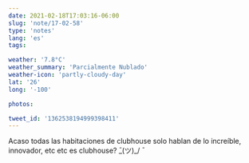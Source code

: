 ```yaml
---
date: 2021-02-18T17:03:16-06:00
slug: 'note/17-02-58'
type: 'notes'
lang: 'es'
tags:

weather: '7.8°C'
weather_summary: 'Parcialmente Nublado'
weather-icon: 'partly-cloudy-day'
lat: '26'
long: '-100'

photos:

tweet_id: '1362538194999398411'
---
```

Acaso todas las habitaciones de clubhouse solo hablan de lo increíble, innovador, etc etc es clubhouse?  ̄\_(ツ)_/ ̄